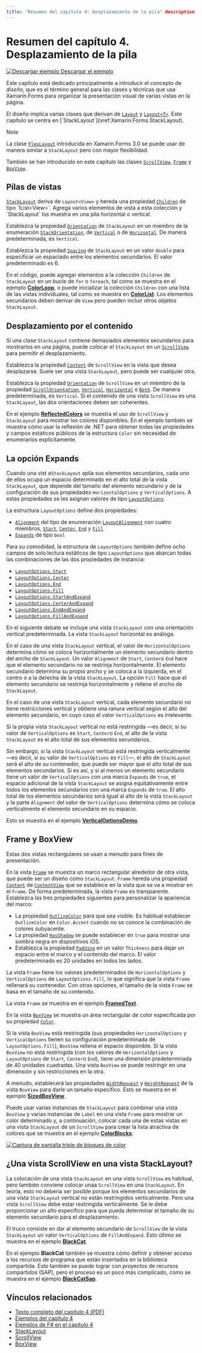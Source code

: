 ```yaml
---
title: "Resumen del capítulo 4: Desplazamiento de la pila" description: "Creación de aplicaciones móviles con Xamarin.Forms: Resumen del capítulo 4. desplazamiento de la pila" ms.prod: xamarin ms.technology: xamarin-forms ms.assetid: 7A39FD4F-15AD-4F94-960E-9FEEB63FFD44 author: davidbritch ms.author: dabritch ms.date: 07/19/2018 no-loc: [Xamarin.Forms, Xamarin.Essentials]
---
```


# <a name="summary-of-chapter-4-scrolling-the-stack"></a>Resumen del capítulo 4. Desplazamiento de la pila

[![Descargar ejemplo](~/media/shared/download.png) Descargar el ejemplo](https://github.com/xamarin/xamarin-forms-book-samples/tree/master/Chapter04)

Este capítulo está dedicado principalmente a introducir el concepto de *diseño*, que es el término general para las clases y técnicas que usa Xamarin.Forms para organizar la presentación visual de varias vistas en la página.

El diseño implica varias clases que derivan de [`Layout`](xref:Xamarin.Forms.Layout) y [`Layout<T>`](xref:Xamarin.Forms.Layout`1). Este capítulo se centra en [`StackLayout`](xref:Xamarin.Forms.StackLayout).

> [!NOTE]
> La clase [`FlexLayout`](~/xamarin-forms/user-interface/layouts/flex-layout.md) introducida en Xamarin.Forms 3.0 se puede usar de manera similar a `StackLayout` pero con mayor flexibilidad.

También se han introducido en este capítulo las clases [`ScrollView`](xref:Xamarin.Forms.ScrollView), [`Frame`](xref:Xamarin.Forms.Frame) y [`BoxView`](xref:Xamarin.Forms.BoxView).

## <a name="stacks-of-views"></a>Pilas de vistas

[`StackLayout`](xref:Xamarin.Forms.StackLayout) deriva de `Layout<View>` y hereda una propiedad [`Children`](xref:Xamarin.Forms.Layout`1) de tipo `IList<View>`. Agrega varios elementos de vista a esta colección y `StackLayout` los muestra en una pila horizontal o vertical.

Establezca la propiedad [`Orientation`](xref:Xamarin.Forms.StackLayout.Orientation) de `StackLayout` en un miembro de la enumeración [`StackOrientation`](xref:Xamarin.Forms.StackOrientation), de [`Vertical`](xref:Xamarin.Forms.StackOrientation.Vertical) o de [`Horizontal`](xref:Xamarin.Forms.StackOrientation.Horizontal). De manera predeterminada, es `Vertical`.

Establezca la propiedad [`Spacing`](xref:Xamarin.Forms.StackLayout.Spacing) de `StackLayout` en un valor `double` para especificar un espaciado entre los elementos secundarios. El valor predeterminado es 6.

En el código, puede agregar elementos a la colección `Children` de `StackLayout` en un bucle de `for` o `foreach`, tal como se muestra en el ejemplo [**ColorLoop**](https://github.com/xamarin/xamarin-forms-book-samples/tree/master/Chapter04/ColorLoop), o puede inicializar la colección `Children` con una lista de las vistas individuales, tal como se muestra en [**ColorList**](https://github.com/xamarin/xamarin-forms-book-samples/tree/master/Chapter04/ColorList). Los elementos secundarios deben derivar de `View` pero pueden incluir otros objetos `StackLayout`.

## <a name="scrolling-content"></a>Desplazamiento por el contenido

Si una clase `StackLayout` contiene demasiados elementos secundarios para mostrarlos en una página, puede colocar el `StackLayout` en un [`ScrollView`](xref:Xamarin.Forms.ScrollView) para permitir el desplazamiento.

Establezca la propiedad [`Content`](xref:Xamarin.Forms.ScrollView.Content) de `ScrollView` en la vista que desea desplazarse. Suele ser una vista `StackLayout`, pero puede ser cualquier otra.

Establezca la propiedad [`Orientation`](xref:Xamarin.Forms.ScrollView.Orientation) de `ScrollView` en un miembro de la propiedad [`ScrollOrientation`](xref:Xamarin.Forms.ScrollOrientation), [`Vertical`](xref:Xamarin.Forms.ScrollOrientation.Vertical), [`Horizontal`](xref:Xamarin.Forms.ScrollOrientation.Horizontal) o [`Both`](xref:Xamarin.Forms.ScrollOrientation.Both). De manera predeterminada, es `Vertical`. Si el contenido de una vista `ScrollView` es una `StackLayout`, las dos orientaciones deben ser coherentes.

En el ejemplo [**ReflectedColors**](https://github.com/xamarin/xamarin-forms-book-samples/tree/master/Chapter04/ReflectedColors) se muestra el uso de `ScrollView` y `StackLayout` para mostrar los colores disponibles. En el ejemplo también se muestra cómo usar la reflexión de .NET para obtener todas las propiedades y campos estáticos públicos de la estructura `Color` sin necesidad de enumerarlos explícitamente.

## <a name="the-expands-option"></a>La opción Expands

Cuando una vist a`StackLayout` apila sus elementos secundarios, cada uno de ellos ocupa un espacio determinado en el alto total de la vista `StackLayout`, que depende del tamaño del elemento secundario y de la configuración de sus propiedades `HorizontalOptions` y `VerticalOptions`. A estas propiedades se les asignan valores de tipo [`LayoutOptions`](xref:Xamarin.Forms.LayoutOptions).

La estructura `LayoutOptions` define dos propiedades:

- [`Alignment`](xref:Xamarin.Forms.LayoutOptions.Alignment) del tipo de enumeración [`LayoutAlignment`](xref:Xamarin.Forms.LayoutAlignment) con cuatro miembros, [`Start`](xref:Xamarin.Forms.LayoutAlignment.Start), [`Center`](xref:Xamarin.Forms.LayoutAlignment.Center), [`End`](xref:Xamarin.Forms.LayoutAlignment.End) y [`Fill`](xref:Xamarin.Forms.LayoutAlignment.Fill)
- [`Expands`](xref:Xamarin.Forms.LayoutOptions.Expands) de tipo `bool`

Para su comodidad, la estructura de `LayoutOptions` también define ocho campos de solo lectura estáticos de tipo `LayoutOptions` que abarcan todas las combinaciones de las dos propiedades de instancia:

- [`LayoutOptions.Start`](xref:Xamarin.Forms.LayoutOptions.Start)
- [`LayoutOptions.Center`](xref:Xamarin.Forms.LayoutOptions.Center)
- [`LayoutOptions.End`](xref:Xamarin.Forms.LayoutOptions.End)
- [`LayoutOptions.Fill`](xref:Xamarin.Forms.LayoutOptions.Fill)
- [`LayoutOptions.StartAndExpand`](xref:Xamarin.Forms.LayoutOptions.StartAndExpand)
- [`LayoutOptions.CenterAndExpand`](xref:Xamarin.Forms.LayoutOptions.CenterAndExpand)
- [`LayoutOptions.EndAndExpand`](xref:Xamarin.Forms.LayoutOptions.EndAndExpand)
- [`LayoutOptions.FillAndExpand`](xref:Xamarin.Forms.LayoutOptions.FillAndExpand)

En el siguiente debate se incluye una vista `StackLayout` con una orientación vertical predeterminada. La vista `StackLayout` horizontal es análoga.

En el caso de una vista `StackLayout` vertical, el valor de `HorizontalOptions` determina cómo se coloca horizontalmente un elemento secundario dentro del ancho de `StackLayout`. Un valor `Alignment` de `Start`, `Center`o `End` hace que el elemento secundario no se restrinja horizontalmente. El elemento secundario determina su propio ancho y se coloca a la izquierda, en el centro o a la derecha de la vista `StackLayout`. La opción `Fill` hace que el elemento secundario se restrinja horizontalmente y rellene el ancho de `StackLayout`.

En el caso de una vista `StackLayout` vertical, cada elemento secundario no tiene restricciones vertical y obtiene una ranura vertical según el alto del elemento secundario, en cuyo caso el valor `VerticalOptions` es irrelevante.

Si la propia vista `StackLayout` vertical no está restringida &mdash;es decir, si su valor de `VerticalOptions` es `Start`, `Center`o `End`, el alto de la vista `StackLayout` es el alto total de sus elementos secundarios.

Sin embargo, si la vista `StackLayout` vertical está restringida verticalmente &mdash;es decir, si su valor de `VerticalOptions` es `Fill`&mdash;, el alto de `StackLayout` será el alto de su contenedor, que puede ser mayor que el alto total de sus elementos secundarios. Si es así, y si al menos un elemento secundario tiene un valor de `VerticalOptions` con una marca `Expands` de `true`, el espacio adicional de la vista `StackLayout` se asigna equitativamente entre todos los elementos secundarios con una marca `Expands` de `true`. El alto total de los elementos secundarios será igual al alto de la vista `StackLayout` y la parte `Alignment` del valor de `VerticalOptions` determina cómo se coloca verticalmente el elemento secundario en su espacio.

Esto se muestra en el ejemplo [**VerticalOptionsDemo**](https://github.com/xamarin/xamarin-forms-book-samples/tree/master/Chapter04/VerticalOptionsDemo).

## <a name="frame-and-boxview"></a>Frame y BoxView

Estas dos vistas rectangulares se usan a menudo para fines de presentación.

En la vista [`Frame`](xref:Xamarin.Forms.Frame) se muestra un marco rectangular alrededor de otra vista, que puede ser un diseño como `StackLayout`. `Frame` hereda una propiedad [`Content`](xref:Xamarin.Forms.ContentView.Content) de [`ContentView`](xref:Xamarin.Forms.ContentView) que se establece en la vista que se va a mostrar en el `Frame`. De forma predeterminada, la vista `Frame` es transparente. Establezca las tres propiedades siguientes para personalizar la apariencia del marco:

- La propiedad [`OutlineColor`](xref:Xamarin.Forms.Frame.OutlineColor) para que sea visible. Es habitual establecer `OutlineColor` en `Color.Accent` cuando no se conoce la combinación de colores subyacente.
- La propiedad [`HasShadow`](xref:Xamarin.Forms.Frame.HasShadow) se puede establecer en `true` para mostrar una sombra negra en dispositivos iOS.
- Establezca la propiedad [`Padding`](xref:Xamarin.Forms.Layout.Padding) en un valor `Thickness` para dejar un espacio entre el marco y el contenido del marco. El valor predeterminado es 20 unidades en todos los lados.

La vista `Frame` tiene los valores predeterminados de `HorizontalOptions` y `VerticalOptions` de `LayoutOptions.Fill`, lo que significa que la vista `Frame` rellenará su contenedor. Con otras opciones, el tamaño de la vista `Frame` se basa en el tamaño de su contenido.

La vista `Frame` se muestra en el ejemplo [**FramedText**](https://github.com/xamarin/xamarin-forms-book-samples/tree/master/Chapter04/FramedText).

En la vista [`BoxView`](xref:Xamarin.Forms.BoxView) se muestra un área rectangular de color especificada por su propiedad [`Color`](xref:Xamarin.Forms.BoxView.Color).

Si la vista `BoxView` está restringida (sus propiedades `HorizontalOptions` y `VerticalOptions` tienen su configuración predeterminada de `LayoutOptions.Fill`), `BoxView` rellena el espacio disponible. Si la vista `BoxView` no está restringida (con los valores de `HorizontalOptions` y `LayoutOptions` de `Start`, `Center`o `End`), tiene una dimensión predeterminada de 40 unidades cuadradas. Una vista `BoxView` se puede restringir en una dimensión y sin restricciones en la otra.

A menudo, establecerá las propiedades [`WidthRequest`](xref:Xamarin.Forms.VisualElement.WidthRequest) y [`HeightRequest`](xref:Xamarin.Forms.VisualElement.HeightRequest) de la vista `BoxView` para darle un tamaño específico. Esto se muestra en el ejemplo [**SizedBoxView**](https://github.com/xamarin/xamarin-forms-book-samples/tree/master/Chapter04/SizedBoxView).

Puede usar varias instancias de `StackLayout` para combinar una vista `BoxView` y varias instancias de `Label` en una vista `Frame` para mostrar un color determinado y, a continuación, colocar cada una de estas vistas en una vista `StackLayout` de un `ScrollView` para crear la lista atractiva de colores que se muestra en el ejemplo [**ColorBlocks**](https://github.com/xamarin/xamarin-forms-book-samples/tree/master/Chapter04/ColorBlocks):

[![Captura de pantalla triple de bloques de color](images/ch04fg11-small.png "Lista de colores")](images/ch04fg11-large.png#lightbox "Lista de colores")

## <a name="a-scrollview-in-a-stacklayout"></a>¿Una vista ScrollView en una vista StackLayout?

La colocación de una vista `StackLayout` en una vista `ScrollView` es habitual, pero también conviene colocar unaa `ScrollView` en una `StackLayout`. En teoría, esto no debería ser posible porque los elementos secundarios de una vista `StackLayout` vertical no están restringidos verticalmente. Pero una vista `ScrollView` debe estar restringida verticalmente. Se le debe proporcionar un alto específico para que pueda determinar el tamaño de su elemento secundario para el desplazamiento.

El truco consiste en dar al elemento secundario de `ScrollView` de la vista `StackLayout` un valor `VerticalOptions` de `FillAndExpand`. Esto último se muestra en el ejemplo [**BlackCat**](https://github.com/xamarin/xamarin-forms-book-samples/tree/master/Chapter04/BlackCat).

En el ejemplo **BlackCat** también se muestra cómo definir y obtener acceso a los recursos de programa que están insertados en la biblioteca compartida. Esto también se puede lograr con proyectos de recursos compartidos (SAP), pero el proceso es un poco más complicado, como se muestra en el ejemplo [**BlackCatSap**](https://github.com/xamarin/xamarin-forms-book-samples/tree/master/Chapter04/BlackCatSap).

## <a name="related-links"></a>Vínculos relacionados

- [Texto completo del capítulo 4 (PDF)](https://download.xamarin.com/developer/xamarin-forms-book/XamarinFormsBook-Ch04-Apr2016.pdf)
- [Ejemplos del capítulo 4](https://github.com/xamarin/xamarin-forms-book-samples/tree/master/Chapter04)
- [Ejemplos de F# en el capítulo 4](https://github.com/xamarin/xamarin-forms-book-samples/tree/master/Chapter04/FS)
- [StackLayout](~/xamarin-forms/user-interface/layouts/stacklayout.md)
- [ScrollView](~/xamarin-forms/user-interface/layouts/scrollview.md)
- [BoxView](~/xamarin-forms/user-interface/boxview.md)
